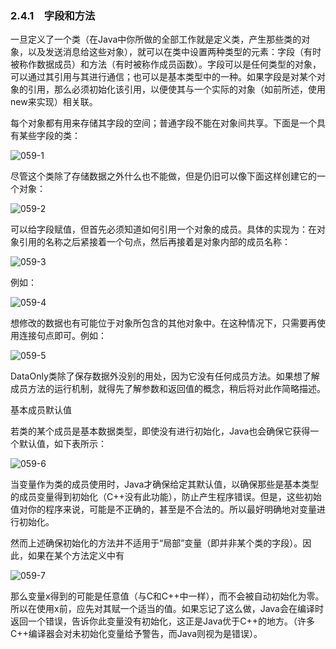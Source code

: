 ### 2.4.1　字段和方法

一旦定义了一个类（在Java中你所做的全部工作就是定义类，产生那些类的对象，以及发送消息给这些对象），就可以在类中设置两种类型的元素：字段（有时被称作数据成员）和方法（有时被称作成员函数）。字段可以是任何类型的对象，可以通过其引用与其进行通信；也可以是基本类型中的一种。如果字段是对某个对象的引用，那么必须初始化该引用，以便使其与一个实际的对象（如前所述，使用new来实现）相关联。

每个对象都有用来存储其字段的空间；普通字段不能在对象间共享。下面是一个具有某些字段的类：

![059-1](../Images/image02608.jpeg)

尽管这个类除了存储数据之外什么也不能做，但是仍旧可以像下面这样创建它的一个对象：

![059-2](../Images/image02609.jpeg)

可以给字段赋值，但首先必须知道如何引用一个对象的成员。具体的实现为：在对象引用的名称之后紧接着一个句点，然后再接着是对象内部的成员名称：

![059-3](../Images/image02610.jpeg)

例如：

![059-4](../Images/image02611.jpeg)

想修改的数据也有可能位于对象所包含的其他对象中。在这种情况下，只需要再使用连接句点即可。例如：

![059-5](../Images/image02612.jpeg)

DataOnly类除了保存数据外没别的用处，因为它没有任何成员方法。如果想了解成员方法的运行机制，就得先了解参数和返回值的概念，稍后将对此作简略描述。

基本成员默认值

若类的某个成员是基本数据类型，即使没有进行初始化，Java也会确保它获得一个默认值，如下表所示：

![059-6](../Images/image02613.jpeg)

当变量作为类的成员使用时，Java才确保给定其默认值，以确保那些是基本类型的成员变量得到初始化（C++没有此功能），防止产生程序错误。但是，这些初始值对你的程序来说，可能是不正确的，甚至是不合法的。所以最好明确地对变量进行初始化。

然而上述确保初始化的方法并不适用于“局部”变量（即并非某个类的字段）。因此，如果在某个方法定义中有

![059-7](../Images/image02614.jpeg)

那么变量x得到的可能是任意值（与C和C++中一样），而不会被自动初始化为零。所以在使用x前，应先对其赋一个适当的值。如果忘记了这么做，Java会在编译时返回一个错误，告诉你此变量没有初始化，这正是Java优于C++的地方。（许多C++编译器会对未初始化变量给予警告，而Java则视为是错误）。